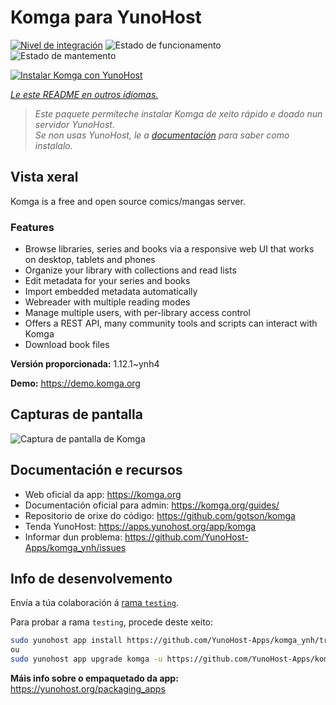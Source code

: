 <!--
NOTA: Este README foi creado automáticamente por <https://github.com/YunoHost/apps/tree/master/tools/readme_generator>
NON debe editarse manualmente.
-->

# Komga para YunoHost

[![Nivel de integración](https://dash.yunohost.org/integration/komga.svg)](https://dash.yunohost.org/appci/app/komga) ![Estado de funcionamento](https://ci-apps.yunohost.org/ci/badges/komga.status.svg) ![Estado de mantemento](https://ci-apps.yunohost.org/ci/badges/komga.maintain.svg)

[![Instalar Komga con YunoHost](https://install-app.yunohost.org/install-with-yunohost.svg)](https://install-app.yunohost.org/?app=komga)

*[Le este README en outros idiomas.](./ALL_README.md)*

> *Este paquete permíteche instalar Komga de xeito rápido e doado nun servidor YunoHost.*  
> *Se non usas YunoHost, le a [documentación](https://yunohost.org/install) para saber como instalalo.*

## Vista xeral

Komga is a free and open source comics/mangas server.

### Features

- Browse libraries, series and books via a responsive web UI that works on desktop, tablets and phones
- Organize your library with collections and read lists
- Edit metadata for your series and books
- Import embedded metadata automatically
- Webreader with multiple reading modes
- Manage multiple users, with per-library access control
- Offers a REST API, many community tools and scripts can interact with Komga
- Download book files


**Versión proporcionada:** 1.12.1~ynh4

**Demo:** <https://demo.komga.org>

## Capturas de pantalla

![Captura de pantalla de Komga](./doc/screenshots/home.png)

## Documentación e recursos

- Web oficial da app: <https://komga.org>
- Documentación oficial para admin: <https://komga.org/guides/>
- Repositorio de orixe do código: <https://github.com/gotson/komga>
- Tenda YunoHost: <https://apps.yunohost.org/app/komga>
- Informar dun problema: <https://github.com/YunoHost-Apps/komga_ynh/issues>

## Info de desenvolvemento

Envía a túa colaboración á [rama `testing`](https://github.com/YunoHost-Apps/komga_ynh/tree/testing).

Para probar a rama `testing`, procede deste xeito:

```bash
sudo yunohost app install https://github.com/YunoHost-Apps/komga_ynh/tree/testing --debug
ou
sudo yunohost app upgrade komga -u https://github.com/YunoHost-Apps/komga_ynh/tree/testing --debug
```

**Máis info sobre o empaquetado da app:** <https://yunohost.org/packaging_apps>
